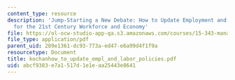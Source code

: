 ```yaml
---
content_type: resource
description: 'Jump-Starting a New Debate: How to Update Employment and Labor Policies
  for the 21st Century Workforce and Economy'
file: https://ol-ocw-studio-app-qa.s3.amazonaws.com/courses/15-343-managing-transformations-in-work-organizations-and-society-spring-2002/abcf9383e7a1517d1e1eaa25443e8641_kochanhow_to_update_empl_and_labor_policies.pdf
file_type: application/pdf
parent_uid: 289e1361-dc93-773a-ed47-e6a99d4f1f9a
resourcetype: Document
title: kochanhow_to_update_empl_and_labor_policies.pdf
uid: abcf9383-e7a1-517d-1e1e-aa25443e8641
---
```

